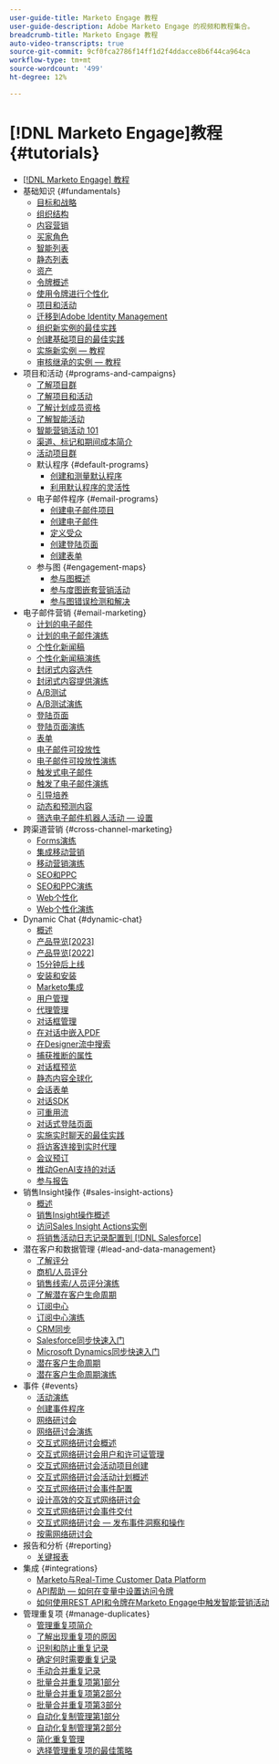 ```yaml
---
user-guide-title: Marketo Engage 教程
user-guide-description: Adobe Marketo Engage 的视频和教程集合。
breadcrumb-title: Marketo Engage 教程
auto-video-transcripts: true
source-git-commit: 9cf0fca2786f14ff1d2f4ddacce8b6f44ca964ca
workflow-type: tm+mt
source-wordcount: '499'
ht-degree: 12%

---
```



# [!DNL Marketo Engage]教程 {#tutorials}

+ [[!DNL Marketo Engage] 教程](/help/_marketo-main/overview.md)
+ 基础知识 {#fundamentals}
   + [目标和战略](/help/fundamentals/goals-and-strategy-learn.md)
   + [组织结构](/help/fundamentals/organizational-structure-learn.md)
   + [内容营销](/help/fundamentals/content-marketing-learn.md)
   + [买家角色](/help/fundamentals/buyer-personas-learn.md)
   + [智能列表](/help/fundamentals/smart-lists.md)
   + [静态列表](/help/fundamentals/static-lists.md)
   + [资产](/help/fundamentals/assets.md)
   + [令牌概述](/help/fundamentals/tokens-overview.md)
   + [使用令牌进行个性化](/help/personalization/personalize-with-tokens.md)
   + [项目和活动](/help/fundamentals/programs-and-campaigns.md)
   + [迁移到Adobe Identity Management](/help/fundamentals/migrating-to-adobe-identity-management.md)
   + [组织新实例的最佳实践](/help/fundamentals/best-practices-to-organize-a-new-instance.md)
   + [创建基础项目的最佳实践](/help/fundamentals/best-practices-for-creating-foundational-programs.md)
   + [实施新实例 — 教程](https://experienceleague.adobe.com/en/docs/experiences-by-you/implementing-new-instance/overview)
   + [审核继承的实例 — 教程](https://experienceleague.adobe.com/docs/marketo-learn/auditing-an-inherited-instance/overview.html?lang=zh-Hans)
+ 项目和活动 {#programs-and-campaigns}
   + [了解项目群](/help/programs/understanding-programs.md)
   + [了解项目和活动](/help/programs/understanding-programs-and-campaigns.md)
   + [了解计划成员资格](/help/programs/understanding-program-membership.md)
   + [了解智能活动](/help/campaigns/understanding-smart-campaigns.md)
   + [智能营销活动 101](/help/campaigns/smart-campaigns-101.md)
   + [渠道、标记和期间成本简介](/help/programs/channels-tags-period-costs.md)
   + [活动项目群](/help/programs/event-programs.md)
   + 默认程序 {#default-programs}
      + [创建和测量默认程序](/help/programs/create-and-measure-default-programs.md)
      + [利用默认程序的灵活性](/help/programs/leverage-the-flexibility-of-default-programs.md)
   + 电子邮件程序 {#email-programs}
      + [创建电子邮件项目](/help/programs/email-programs/create-an-email-program.md)
      + [创建电子邮件](/help/programs/email-programs/create-an-email.md)
      + [定义受众](/help/programs/email-programs/define-your-audience.md)
      + [创建登陆页面](/help/programs/email-programs/create-a-landing-page.md)
      + [创建表单](/help/programs/email-programs/create-a-form.md)
   + 参与图 {#engagement-maps}
      + [参与图概述](/help/engagement-maps/engagement-map-overview.md)
      + [参与度图嵌套营销活动](/help/engagement-maps/engagement-map-nested-campaign.md)
      + [参与图错误检测和解决](/help/engagement-maps/engagement-map-error-detection-and-resolution.md)
+ 电子邮件营销 {#email-marketing}
   + [计划的电子邮件](/help/email-marketing/scheduled-email-learn.md)
   + [计划的电子邮件演练](/help/email-marketing/scheduled-email-watch.md)
   + [个性化新闻稿](/help/email-marketing/personalized-newsletter-learn.md)
   + [个性化新闻稿演练](/help/email-marketing/personalized-newsletter-watch.md)
   + [封闭式内容选件](/help/email-marketing/gated-content-offer-learn.md)
   + [封闭式内容提供演练](/help/email-marketing/gated-content-offer-watch.md)
   + [A/B测试](/help/email-marketing/ab-testing-learn.md)
   + [A/B测试演练](/help/email-marketing/ab-testing-watch.md)
   + [登陆页面](/help/email-marketing/landing-pages-learn.md)
   + [登陆页面演练](/help/email-marketing/landing-pages-watch.md)
   + [表单](/help/email-marketing/forms-learn.md)
   + [电子邮件可投放性](/help/email-marketing/email-deliverability-learn.md)
   + [电子邮件可投放性演练](/help/email-marketing/email-deliverability-watch.md)
   + [触发式电子邮件](/help/email-marketing/triggered-email-learn.md)
   + [触发了电子邮件演练](/help/email-marketing/triggered-email-watch.md)
   + [引导培养](/help/email-marketing/lead-nuturing-learn.md)
   + [动态和预测内容](/help/email-marketing/dynamic-and-predictive-content-learn.md)
   + [筛选电子邮件机器人活动 — 设置](/help/filtering-email-bot-activities/setup.md)
+ 跨渠道营销 {#cross-channel-marketing}
   + [Forms演练](/help/email-marketing/forms-watch.md)
   + [集成移动营销](/help/cross-channel-marketing/mobile-marketing-learn.md)
   + [移动营销演练](/help/cross-channel-marketing/mobile-marketing-watch.md)
   + [SEO和PPC](/help/cross-channel-marketing/seo-and-ppc-learn.md)
   + [SEO和PPC演练](/help/cross-channel-marketing/seo-and-ppc-watch.md)
   + [Web个性化](/help/cross-channel-marketing/web-personalization-learn.md)
   + [Web个性化演练](/help/cross-channel-marketing/web-personalization-watch.md)
+ Dynamic Chat {#dynamic-chat}
   + [概述](/help/dynamic-chat/dynamic-chat-overview.md)
   + [产品导览[2023]](/help/dynamic-chat/product-tour.md)
   + [产品导览[2022]](/help/dynamic-chat/product-tour-2022.md)
   + [15分钟后上线](/help/dynamic-chat/go-live-in-15-minutes.md)
   + [安装和安装](/help/dynamic-chat/setup.md)
   + [Marketo集成](/help/dynamic-chat/marketo-integration.md)
   + [用户管理](/help/dynamic-chat/user-management.md)
   + [代理管理](/help/dynamic-chat/agent-management.md)
   + [对话框管理](/help/dynamic-chat/dialogue-management.md)
   + [在对话中嵌入PDF](/help/dynamic-chat/document-cloud-integration.md)
   + [在Designer流中搜索](/help/dynamic-chat/search-in-stream-designer.md)
   + [捕获推断的属性](/help/dynamic-chat/capture-inferred-attributes.md)
   + [对话框预览](/help/dynamic-chat/dialogue-preview.md)
   + [静态内容全球化](/help/dynamic-chat/globalization-of-static-content.md)
   + [会话表单](/help/dynamic-chat/conversational-forms.md)
   + [对话SDK](/help/dynamic-chat/conversations-sdk.md)
   + [可重用流](/help/dynamic-chat/reusable-flows.md)
   + [对话式登陆页面](/help/dynamic-chat/conversational-landing-pages.md)
   + [实施实时聊天的最佳实践](/help/dynamic-chat/live-chat-best-practices.md)
   + [将访客连接到实时代理](/help/dynamic-chat/connect-visitors-to-live-agents.md)
   + [会议预订](/help/dynamic-chat/meeting-booking.md)
   + [推动GenAI支持的对话](/help/dynamic-chat/gen-ai-features.md)
   + [参与报告](/help/dynamic-chat/engagement-report.md)
+ 销售Insight操作 {#sales-insight-actions}
   + [概述](/help/sales-insight-actions/overview.md)
   + [销售Insight操作概述](/help/sales-insight-actions/sales-insight-actions-overview.md)
   + [访问Sales Insight Actions实例](/help/sales-insight-actions/accessing-your-sales-insight-actions-instance.md)
   + [将销售活动日志记录配置到 [!DNL Salesforce]](/help/sales-insight-actions/configure-sales-activity-logging-to-salesforce.md)
+ 潜在客户和数据管理 {#lead-and-data-management}
   + [了解评分](/help/lead-and-data-management/understanding-scoring.md)
   + [商机/人员评分](/help/lead-and-data-management/lead-scoring-learn.md)
   + [销售线索/人员评分演练](/help/lead-and-data-management/lead-scoring-watch.md)
   + [了解潜在客户生命周期](/help/lead-and-data-management/understanding-the-lead-lifecycle.md)
   + [订阅中心](/help/lead-and-data-management/subscription-center-learn.md)
   + [订阅中心演练](/help/lead-and-data-management/subscription-center-watch.md)
   + [CRM同步](/help/lead-and-data-management/crm-sync-learn.md)
   + [Salesforce同步快速入门](/help/integrations/salesforce-sync-setup.md)
   + [Microsoft Dynamics同步快速入门](/help/integrations/microsoft-dynamics-sync-setup.md)
   + [潜在客户生命周期](/help/lead-and-data-management/lead-lifecycle-learn.md)
   + [潜在客户生命周期演练](/help/lead-and-data-management/lead-lifecycle-watch.md)
+ 事件 {#events}
   + [活动演练](/help/events/events-watch.md)
   + [创建事件程序](/help/events/events-learn.md)
   + [网络研讨会](/help/events/webinar-learn.md)
   + [网络研讨会演练](/help/events/webinar-watch.md)
   + [交互式网络研讨会概述](/help/events/interactive-webinars-overview.md)
   + [交互式网络研讨会用户和许可证管理](/help/events/interactive-webinars-user-and-license-management.md)
   + [交互式网络研讨会活动项目创建](/help/events/interactive-webinars-event-program-creation.md)
   + [交互式网络研讨会活动计划概述](/help/events/interactive-webinars-event-program-overview.md)
   + [交互式网络研讨会事件配置](/help/events/interactive-webinars-event-configuration.md)
   + [设计高效的交互式网络研讨会](/help/events/design-an-effective-interactive-webinar.md)
   + [交互式网络研讨会事件交付](/help/events/interactive-webinars-event-delivery.md)
   + [交互式网络研讨会 — 发布事件洞察和操作](/help/events/interactive-webinars-post-event-insights-and-actions.md)
   + [按需网络研讨会](/help/events/on-demand-webinars.md)
+ 报告和分析 {#reporting}
   + [关键报表](/help/reporting/key-reports.md)
+ 集成 {#integrations}
   + [Marketo与Real-Time Customer Data Platform](https://experienceleague.adobe.com/docs/platform-learn/tutorials/sources/ingest-data-from-marketo.html)
   + [API帮助 — 如何在变量中设置访问令牌](/help/integrations/api-set-access-token-variable.md)
   + [如何使用REST API和令牌在Marketo Engage中触发智能营销活动](/help/integrations/trigger-smart-campaign-rest-api.md)
+ 管理重复项 {#manage-duplicates}
   + [管理重复项简介](/help/managing-duplicates/introduction-managing-duplicates.md)
   + [了解出现重复项的原因](/help/managing-duplicates/why-duplicates-occur.md)
   + [识别和防止重复记录](/help/managing-duplicates/identify-prevent-duplicates.md)
   + [确定何时需要重复记录](/help/managing-duplicates/determine-necessary-duplicates.md)
   + [手动合并重复记录](/help/managing-duplicates/merge-manually.md)
   + [批量合并重复项第1部分](/help/managing-duplicates/bulk-merge-part-1.md)
   + [批量合并重复项第2部分](/help/managing-duplicates/bulk-merge-part-2.md)
   + [批量合并重复项第3部分](/help/managing-duplicates/bulk-merge-part-3.md)
   + [自动化复制管理第1部分](/help/managing-duplicates/automate-integration-part-1.md)
   + [自动化复制管理第2部分](/help/managing-duplicates/automate-integration-part-2.md)
   + [简化重复管理](/help/managing-duplicates/simplify-acs.md)
   + [选择管理重复项的最佳策略](/help/managing-duplicates/duplicate-strategy.md)
